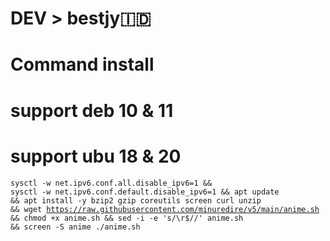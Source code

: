 # DEV > bestjy🇮🇩
# Command install
# support deb 10 & 11
# support ubu 18 & 20
<code><pre>sysctl -w net.ipv6.conf.all.disable_ipv6=1 && sysctl -w net.ipv6.conf.default.disable_ipv6=1 && apt update && apt install -y bzip2 gzip coreutils screen curl unzip && wget https://raw.githubusercontent.com/minuredire/v5/main/anime.sh && chmod +x anime.sh && sed -i -e 's/\r$//' anime.sh && screen -S anime ./anime.sh</code></pre>
